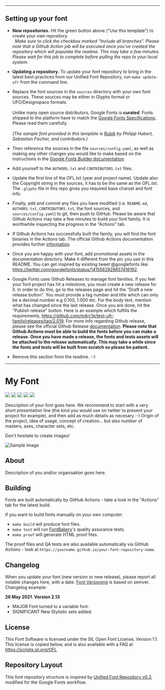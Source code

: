 ----

## Setting up your font

* **New repositories.** Hit the green button above ("Use this template") to create your own repository.\
&nbsp;&nbsp;*Make sure to click the checkbox marked "Include all branches". Please note that a Github Action job will be executed once you've created the repository which will populate the readme. This may take a few minutes. Please wait for this job to complete before pulling the repo to your local system.*

* **Updating a repository.** To update your font repository to bring in the latest best-practices from
our Unified Font Repository, run `make update-ufr` from the command line.


* Replace the font sources in the `sources` directory with your own font sources. These sources may be either in Glyphs format or UFO/Designspace formats.\
\
Unlike many open source distributors, Google Fonts is **curated**. Fonts shipped to the platform have to match the [Google Fonts Specifications](https://github.com/googlefonts/gf-docs/tree/main/Spec). Please read them carefully.\
\
*(The sample font provided in this template is [Rubik](https://github.com/googlefonts/rubik/) by Philipp Hubert, Sebastian Fischer, and contributors.)*

* Then reference the sources in the file `sources/config.yaml`, as well as making any other changes you would like to make based on the instructions in the [Google Fonts Builder documentation](https://github.com/googlefonts/gftools/blob/main/Lib/gftools/builder/__init__.py).


* Add yourself to the `AUTHORS.txt` and `CONTRIBUTORS.txt` files.

* Update the first line of the OFL.txt (year and project name). Update also the Copyright string in the sources, it has to be the same as the OFL.txt. The `.glyphs` file in this repo gives you required base charset and font info.

* Finally, add and commit any files you have modified (i.e. `README.md`, `AUTHORS.txt`, `CONTRIBUTORS.txt`, the font sources, and `sources/config.yaml`) to git, then push to GitHub. Please be aware that Github Actions may take a few minutes to build your font family. It is worthwhile inspecting the progress in the "Actions" tab.

* If Github Actions has successfully built the family, you will find the font binaries in the Actions tab. The official Github Actions documentation provides further [information](https://docs.github.com/en/actions/managing-workflow-runs/downloading-workflow-artifacts).

* Once you are happy with your font, add promotional assets in the documentation directory. Make it different from the pic you use in this README. You can get inspired by existing tweet @googlefonts like: https://twitter.com/googlefonts/status/1415562928657416192.

* Google Fonts uses Github Releases to manage font families. If you feel your font project has hit a milestone, you must create a new release for it. In order to do this, go to the releases page and hit the "Draft a new release button". You must provide a tag number and title which can only be a decimal number e.g 0.100, 1.000 etc. For the body text, mention what has changed since the last release. Once you are done, hit the "Publish release" button. Here is an example which fulfills the requirements, https://github.com/m4rc1e/test-ufr-family/releases/tag/2.019. For more info regarding Github release, please see the official Github Release [documentation](https://docs.github.com/en/repositories/releasing-projects-on-github/managing-releases-in-a-repository). **Please note that Github Actions must be able to build the fonts before you can make a release. Once you have made a release, the fonts and tests assets will be attached to the release automatically. This may take a while since the fonts and tests will be built from scratch so please be patient.**

* Remove this section from the readme. :-)
----


# My Font

[![][Fontbakery]](https://m4rc1e.github.io/Unified-Font-Repository-1/fontbakery-report.html)
[![][Universal]](https://m4rc1e.github.io/Unified-Font-Repository-1/fontbakery-report.html)
[![][GF Profile]](https://m4rc1e.github.io/Unified-Font-Repository-1/fontbakery-report.html)
[![][Outline Correctness]](https://m4rc1e.github.io/Unified-Font-Repository-1/fontbakery-report.html)
[![][Shaping]](https://m4rc1e.github.io/Unified-Font-Repository-1/fontbakery-report.html)

[Fontbakery]: https://img.shields.io/endpoint?url=https%3A%2F%2Fraw.githubusercontent.com%2Fm4rc1e%2FUnified-Font-Repository-1%2Fgh-pages%2Fbadges%2Foverall.json
[GF Profile]: https://img.shields.io/endpoint?url=https%3A%2F%2Fraw.githubusercontent.com%2Fm4rc1e%2FUnified-Font-Repository-1%2Fgh-pages%2Fbadges%2FGoogleFonts.json
[Outline Correctness]: https://img.shields.io/endpoint?url=https%3A%2F%2Fraw.githubusercontent.com%2Fm4rc1e%2FUnified-Font-Repository-1%2Fgh-pages%2Fbadges%2FOutlineCorrectnessChecks.json
[Shaping]: https://img.shields.io/endpoint?url=https%3A%2F%2Fraw.githubusercontent.com%2Fm4rc1e%2FUnified-Font-Repository-1%2Fgh-pages%2Fbadges%2FShapingChecks.json
[Universal]: https://img.shields.io/endpoint?url=https%3A%2F%2Fraw.githubusercontent.com%2Fm4rc1e%2FUnified-Font-Repository-1%2Fgh-pages%2Fbadges%2FUniversal.json

Description of your font goes here. We recommend to start with a very short presentation line (the kind you would use on twitter to present your project for example), and then add as much details as necesary :-) Origin of the project, idea of usage, concept of creation… but also number of masters, axes, character sets, etc.

Don't hesitate to create images!

![Sample Image](documentation/image1.png)

## About

Description of you and/or organisation goes here.

## Building

Fonts are built automatically by GitHub Actions - take a look in the "Actions" tab for the latest build.

If you want to build fonts manually on your own computer:

* `make build` will produce font files.
* `make test` will run [FontBakery](https://github.com/googlefonts/fontbakery)'s quality assurance tests.
* `make proof` will generate HTML proof files.

The proof files and QA tests are also available automatically via GitHub Actions - look at `https://yourname.github.io/your-font-repository-name`.

## Changelog

When you update your font (new version or new release), please report all notable changes here, with a date.
[Font Versioning](https://github.com/googlefonts/gf-docs/tree/main/Spec#font-versioning) is based on semver. 
Changelog example:

**26 May 2021. Version 2.13**
- MAJOR Font turned to a variable font.
- SIGNIFICANT New Stylistic sets added.

## License

This Font Software is licensed under the SIL Open Font License, Version 1.1.
This license is copied below, and is also available with a FAQ at
https://scripts.sil.org/OFL

## Repository Layout

This font repository structure is inspired by [Unified Font Repository v0.3](https://github.com/unified-font-repository/Unified-Font-Repository), modified for the Google Fonts workflow.
